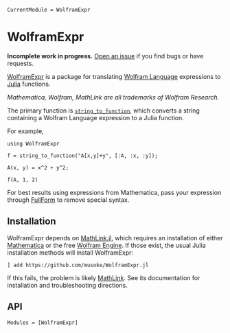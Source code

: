 ```@meta
CurrentModule = WolframExpr
```

# WolframExpr
__Incomplete work in progress.__ [Open an issue](https://github.com/musoke/WolframExpr.jl/issues/new/choose) if you find bugs or have requests.

[WolframExpr](https://github.com/musoke/WolframExpr.jl) is a package for translating [Wolfram Language](https://www.wolfram.com/language/) expressions to [Julia](https://julialang.org/) functions.

_Mathematica, Wolfram, MathLink are all trademarks of Wolfram Research._

The primary function is [`string_to_function`](@ref), which converts a string containing a Wolfram Language expression to a Julia function.

For example,
```@rep
using WolframExpr

f = string_to_function("A[x,y]+y", [:A, :x, :y]);

A(x, y) = x^2 + y^2;

f(A, 1, 2)
```

For best results using expressions from Mathematica, pass your expression through [FullForm](https://reference.wolfram.com/language/ref/FullForm.html) to remove special syntax.


## Installation

WolframExpr depends on [MathLink.jl](https://github.com/JuliaInterop/MathLink.jl), which requires an installation of either [Mathematica](http://www.wolfram.com/mathematica/) or the free [Wolfram Engine](https://www.wolfram.com/engine/).
If those exist, the usual Julia installation methods will install WolframExpr:
```repl
] add https://github.com/musoke/WolframExpr.jl
```

If this fails, the problem is likely [MathLink](https://github.com/JuliaInterop/MathLink.jl).
See its documentation for installation and troubleshooting directions.


## API

```@autodocs
Modules = [WolframExpr]
```
